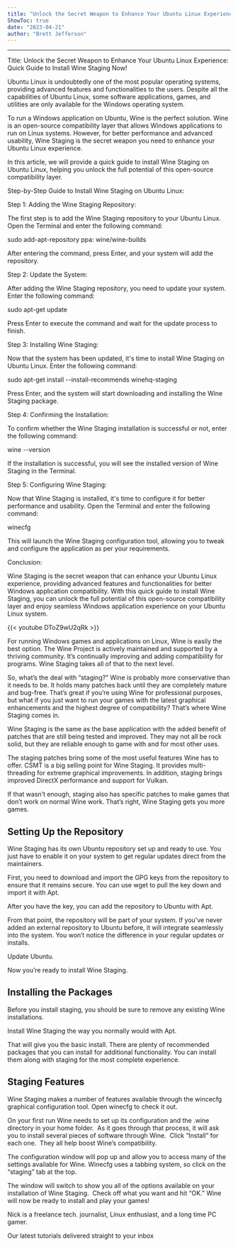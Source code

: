 ```yaml
---
title: "Unlock the Secret Weapon to Enhance Your Ubuntu Linux Experience: Quick Guide to Install Wine Staging Now!"
ShowToc: true 
date: "2023-04-21"
author: "Brett Jefferson"
---
```

*****
Title: Unlock the Secret Weapon to Enhance Your Ubuntu Linux Experience: Quick Guide to Install Wine Staging Now!

Ubuntu Linux is undoubtedly one of the most popular operating systems, providing advanced features and functionalities to the users. Despite all the capabilities of Ubuntu Linux, some software applications, games, and utilities are only available for the Windows operating system.

To run a Windows application on Ubuntu, Wine is the perfect solution. Wine is an open-source compatibility layer that allows Windows applications to run on Linux systems. However, for better performance and advanced usability, Wine Staging is the secret weapon you need to enhance your Ubuntu Linux experience.

In this article, we will provide a quick guide to install Wine Staging on Ubuntu Linux, helping you unlock the full potential of this open-source compatibility layer.

Step-by-Step Guide to Install Wine Staging on Ubuntu Linux:

Step 1: Adding the Wine Staging Repository:

The first step is to add the Wine Staging repository to your Ubuntu Linux. Open the Terminal and enter the following command:

sudo add-apt-repository ppa: wine/wine-builds

After entering the command, press Enter, and your system will add the repository.

Step 2: Update the System:

After adding the Wine Staging repository, you need to update your system. Enter the following command:

sudo apt-get update

Press Enter to execute the command and wait for the update process to finish.

Step 3: Installing Wine Staging:

Now that the system has been updated, it's time to install Wine Staging on Ubuntu Linux. Enter the following command:

sudo apt-get install --install-recommends winehq-staging

Press Enter, and the system will start downloading and installing the Wine Staging package.

Step 4: Confirming the Installation:

To confirm whether the Wine Staging installation is successful or not, enter the following command:

wine --version

If the installation is successful, you will see the installed version of Wine Staging in the Terminal.

Step 5: Configuring Wine Staging:

Now that Wine Staging is installed, it's time to configure it for better performance and usability. Open the Terminal and enter the following command:

winecfg

This will launch the Wine Staging configuration tool, allowing you to tweak and configure the application as per your requirements.

Conclusion:

Wine Staging is the secret weapon that can enhance your Ubuntu Linux experience, providing advanced features and functionalities for better Windows application compatibility. With this quick guide to install Wine Staging, you can unlock the full potential of this open-source compatibility layer and enjoy seamless Windows application experience on your Ubuntu Linux system.

{{< youtube DToZ9wU2qRk >}} 



For running Windows games and applications on Linux, Wine is easily the best option. The Wine Project is actively maintained and supported by a thriving community. It’s continually improving and adding compatibility for programs. Wine Staging takes all of that to the next level.
 
So, what’s the deal with “staging?” Wine is probably more conservative than it needs to be. It holds many patches back until they are completely mature and bug-free. That’s great if you’re using Wine for professional purposes, but what if you just want to run your games with the latest graphical enhancements and the highest degree of compatibility? That’s where Wine Staging comes in.
 
Wine Staging is the same as the base application with the added benefit of patches that are still being tested and improved. They may not all be rock solid, but they are reliable enough to game with and for most other uses.
 
The staging patches bring some of the most useful features Wine has to offer. CSMT is a big selling point for Wine Staging. It provides multi-threading for extreme graphical improvements. In addition, staging brings improved DirectX performance and support for Vulkan.
 
If that wasn’t enough, staging also has specific patches to make games that don’t work on normal Wine work. That’s right, Wine Staging gets you more games.
 
## Setting Up the Repository
 
Wine Staging has its own Ubuntu repository set up and ready to use. You just have to enable it on your system to get regular updates direct from the maintainers.
 
First, you need to download and import the GPG keys from the repository to ensure that it remains secure. You can use wget to pull the key down and import it with Apt.
 
After you have the key, you can add the repository to Ubuntu with Apt.
 
From that point, the repository will be part of your system. If you’ve never added an external repository to Ubuntu before, it will integrate seamlessly into the system. You won’t notice the difference in your regular updates or installs.
 
Update Ubuntu.
 
Now you’re ready to install Wine Staging.
 
## Installing the Packages
 
Before you install staging, you should be sure to remove any existing Wine installations.
 
Install Wine Staging the way you normally would with Apt.
 
That will give you the basic install. There are plenty of recommended packages that you can install for additional functionality. You can install them along with staging for the most complete experience.
 
## Staging Features
 
Wine Staging makes a number of features available through the wincecfg graphical configuration tool. Open winecfg to check it out.
 

 
On your first run Wine needs to set up its configuration and the .wine directory in your home folder.  As it goes through that process, it will ask you to install several pieces of software through Wine.  Click “Install” for each one.  They all help boost Wine’s compatibility.
 
The configuration window will pop up and allow you to access many of the settings available for Wine. Winecfg uses a tabbing system, so click on the “staging” tab at the top.
 
The window will switch to show you all of the options available on your installation of Wine Staging.  Check off what you want and hit “OK.” Wine will now be ready to install and play your games!
 
Nick is a freelance tech. journalist, Linux enthusiast, and a long time PC gamer.
 
Our latest tutorials delivered straight to your inbox




